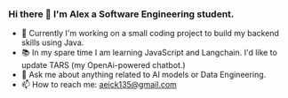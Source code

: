 ### Hi there 👋 I'm Alex a Software Engineering student.

- 🔭 Currently I'm working on a small coding project to build my backend skills using Java.    
- 📚 In my spare time I am learning JavaScript and Langchain. I'd like to update TARS (my OpenAi-powered chatbot.)  
- 💬 Ask me about anything related to AI models or Data Engineering.  
- 📫 How to reach me: aeick135@gmail.com
